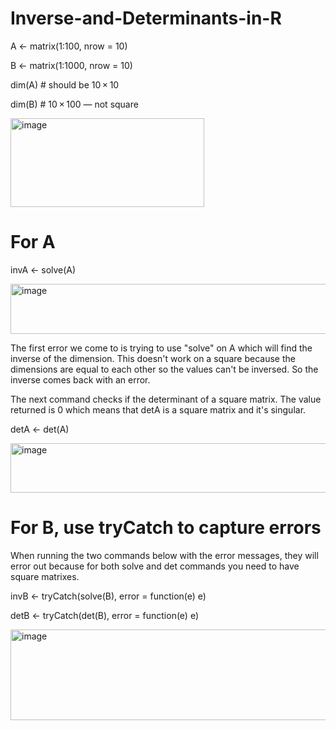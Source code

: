 # Inverse-and-Determinants-in-R

A <- matrix(1:100,  nrow = 10)

B <- matrix(1:1000, nrow = 10)

dim(A)  # should be 10 × 10

dim(B)  # 10 × 100 — not square

<img width="310" height="142" alt="image" src="https://github.com/user-attachments/assets/9818a603-1145-42da-9628-43d4346085a0" />


# For A
invA <- solve(A)

<img width="524" height="80" alt="image" src="https://github.com/user-attachments/assets/907667c3-5180-4978-8da6-a13560caf3dc" />

The first error we come to is trying to use "solve" on A which will find the inverse of the dimension. This doesn't work on a square because the dimensions are equal to each other so the values can't be inversed. So the inverse comes back with an error.

The next command checks if the determinant of a square matrix. The value returned is 0 which means that detA is a square matrix and it's singular. 

detA <- det(A)

<img width="554" height="79" alt="image" src="https://github.com/user-attachments/assets/9cbfecde-785c-4e49-a08f-23c0be12dc01" />


# For B, use tryCatch to capture errors

When running the two commands below with the error messages, they will error out because for both solve and det commands you need to have square matrixes.

invB <- tryCatch(solve(B), error = function(e) e)

detB <- tryCatch(det(B),   error = function(e) e)

<img width="509" height="145" alt="image" src="https://github.com/user-attachments/assets/de2f4d2e-6b9a-488a-9c34-a86401c15c2d" />



